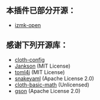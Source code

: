 ## 本插件已部分开源：
 - [izmk-open](https://github.com/xsvf-dev/izmk-open)

## 感谢下列开源库：
 - [cloth-config](https://github.com/shedaniel/cloth-config)
 - [Jankson](https://github.com/falkreon/Jankson) (MIT License)
 - [toml4j](https://github.com/mwanji/toml4j) (MIT License)
 - [snakeyaml](https://bitbucket.org/snakeyaml/snakeyaml) (Apache License 2.0)
 - [cloth-basic-math](https://github.com/shedaniel/cloth-basic-math) (Unlicensed)
 - [gson](https://github.com/google/gson) (Apache License 2.0)
